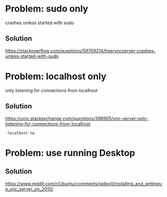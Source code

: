 # Problem: sudo only
crashes unless started with sudo

## Solution
https://stackoverflow.com/questions/59709214/tigervncserver-crashes-unless-started-with-sudo


# Problem: localhost only
only listening for connections from localhost

## Solution
https://unix.stackexchange.com/questions/398905/vnc-server-only-listening-for-connections-from-localhost

`-localhost no`

# Problem: use running Desktop

## Solution
https://www.reddit.com/r/Ubuntu/comments/jgdpv0/installing_and_settingup_vnc_server_on_2010/
